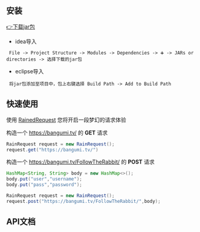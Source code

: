 ## 安装
[👉下载jar包](https://github.com/eisuto/Rained/releases/download/v0.0.1/Rained-v0.0.1.jar)  

- idea导入
```Text
 File -> Project Structure -> Modules -> Dependencies -> ➕ -> JARs or directories -> 选择下载的jar包
```
- eclipse导入
```Text
 将jar包添加至项目中，包上右键选择 Build Path -> Add to Build Path
```
## 快速使用
使用 [RainedRequest](#) 您将开启一段梦幻的请求体验

构造一个 https://bangumi.tv/ 的 **GET** 请求 
```java
RainRequest request = new RainRequest();
request.get("https://bangumi.tv/")
```

构造一个 https://bangumi.tv/FollowTheRabbit/ 的 **POST** 请求
```java
HashMap<String, String> body = new HashMap<>();
body.put("user","username");
body.put("pass","password");

RainRequest request = new RainRequest();
request.post("https://bangumi.tv/FollowTheRabbit/",body); 
```
## API文档
